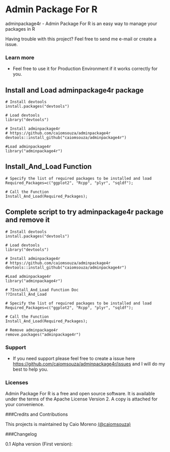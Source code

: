 # Admin Package For R

adminpackage4r - Admin Package For R is an easy way to manage your packages in R

Having trouble with this project? Feel free to send me e-mail or create a issue.

### Learn more
* Feel free to use it for Production Environment if it works correctly for you.

## Install and Load adminpackage4r package

```
# Install devtools
install.packages("devtools")

# Load devtools
library("devtools")

# Install adminpackage4r
# https://github.com/caiomsouza/adminpackage4r
devtools::install_github("caiomsouza/adminpackage4r")

#Load adminpackage4r
library("adminpackage4r")

```
## Install_And_Load Function 

```
# Specify the list of required packages to be installed and load    
Required_Packages=c("ggplot2", "Rcpp", "plyr", "sqldf");

# Call the Function
Install_And_Load(Required_Packages);
```

## Complete script to try adminpackage4r package and remove it


```
# Install devtools
install.packages("devtools")

# Load devtools
library("devtools")

# Install adminpackage4r
# https://github.com/caiomsouza/adminpackage4r
devtools::install_github("caiomsouza/adminpackage4r")

#Load adminpackage4r
library("adminpackage4r")

# ?Install_And_Load Function Doc
??Install_And_Load

# Specify the list of required packages to be installed and load    
Required_Packages=c("ggplot2", "Rcpp", "plyr", "sqldf");

# Call the Function
Install_And_Load(Required_Packages);

# Remove adminpackage4r
remove.packages("adminpackage4r")

```

### Support
* If you need support please feel free to create a issue here https://github.com/caiomsouza/adminpackage4r/issues and I will do my best to help you.

### Licenses

Admin Package For R is a free and open source software. It is available under the terms of the Apache License Version 2. A copy is attached for your convenience.

###Credits and Contributions

This projects is maintained by Caio Moreno [(@caiomsouza)](https://twitter.com/caiomsouza)

###Changelog

0.1 Alpha version (First version):
